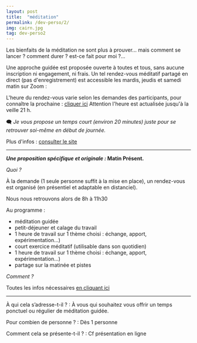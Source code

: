 ```yaml
---
layout: post
title:  "méditation"
permalink: /dev-perso/2/
img: cairn.jpg
tag: dev-perso2
---
```

Les bienfaits de la méditation ne sont plus à prouver... mais comment se lancer ? comment durer ? est-ce fait pour moi ?...

Une approche guidée est proposée ouverte à toutes et tous, sans aucune inscription ni engagement, ni frais.
Un tel rendez-vous méditatif partagé en direct (pas d'enregistrement) est accessible les mardis, jeudis et samedi matin sur Zoom :

L'heure du rendez-vous varie selon les demandes des participants, pour connaître la prochaine : [cliquer ici](https://energetiquepresent.blogspot.com/p/prochain-rendez-vous-en-1-clic.html)
Attention l'heure est actualisée jusqu'à la veille 21 h.

🗨 *Je vous propose un temps court (environ 20 minutes) juste pour se retrouver soi-même en début de journée.*

Plus d'infos : [consulter le site](https://energetiquepresent.blogspot.com/)

----

***Une proposition spécifique et originale :* Matin Présent.**

*Quoi ?*

À la demande (1 seule personne suffit à la mise en place), un rendez-vous est organisé (en présentiel et adaptable en distanciel).

Nous nous retrouvons alors de 8h à 11h30 

Au programme :
- méditation guidée
- petit-déjeuner et calage du travail
- 1 heure de travail sur 1 thème choisi : échange, apport, expérimentation...)
- court exercice méditatif (utilisable dans son quotidien)
- 1 heure de travail sur 1 thème choisi : échange, apport, expérimentation...)
- partage sur la matinée et pistes


*Comment ?*

Toutes les infos nécessaires [en cliquant ici](https://parcoursdinitiation.blogspot.com/p/matin-present.html)

----

À qui cela s’adresse-t-il ?
: À vous qui souhaitez vous offrir un temps ponctuel ou régulier de méditation guidée.

Pour combien de personne ?
: Dès 1 personne

Comment cela se présente-t-il ?
: Cf présentation en ligne
